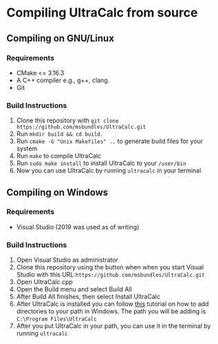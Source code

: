 # Compiling UltraCalc from source
## Compiling on GNU/Linux
### Requirements
 - CMake <= 3.16.3
 - A C++ compiler e.g., g++, clang.
 - Git
### Build Instructions
 1. Clone this repository with ```git clone https://github.com/msbundles/UltraCalc.git```
 2. Run ```mkdir build && cd build```.
 3. Run ```cmake -G "Unix Makefiles" ..``` to generate build files for your system
 4. Run ```make``` to compile UltraCalc
 5. Run ```sudo make install``` to install UltraCalc to your ```/user/bin```
 6. Now you can use UltraCalc by running ```ultracalc``` in your terminal
 
## Compiling on Windows
### Requirements
 - Visual Studio (2019 was used as of writing)
### Build Instructions
 1. Open Visual Studio as administrator 
 1. Clone this repository using the button when when you start Visual Studio with this URL:```https://github.com/msbundles/UltraCalc.git```
 2. Open UltraCalc.cpp
 3. Open the Build menu and select Build All
 4. After Build All finishes, then select Install UltraCalc
 5. After UltraCalc is installed you can follow [this](https://www.architectryan.com/2018/03/17/add-to-the-path-on-windows-10/) tutorial on how to add directories to your path in Windows. The path you will be adding is ```C:\Program Files\UltraCalc```
 7. After you put UltraCalc in your path, you can use it in the terminal by running ```ultracalc```
